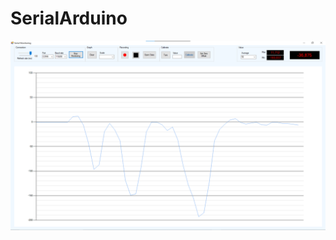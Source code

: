 # SerialArduino

![alt text](https://github.com/zeemarquez/SerialArduino/blob/master/arduinoserial.png)
